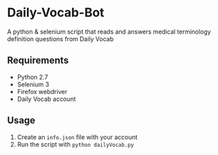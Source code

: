# Daily-Vocab-Bot
A python & selenium script that reads and answers medical terminology definition questions from Daily Vocab

## Requirements
- Python 2.7
- Selenium 3
- Firefox webdriver
- Daily Vocab account

## Usage
1. Create an `info.json` file with your account
2. Run the script with `python dailyVocab.py` 
